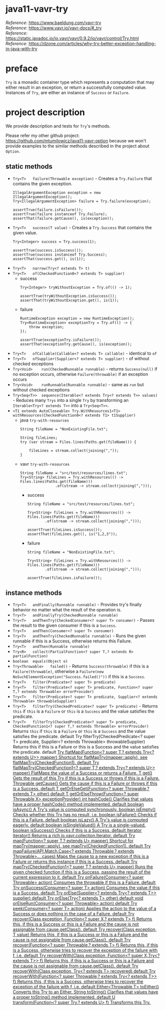 # java11-vavr-try

_Reference_: https://www.baeldung.com/vavr-try  
_Reference_: https://www.vavr.io/vavr-docs/#_try  
_Reference_: https://static.javadoc.io/io.vavr/vavr/0.9.2/io/vavr/control/Try.html  
_Reference_: https://dzone.com/articles/why-try-better-exception-handling-in-java-with-try

# preface
`Try` is a monadic container type which represents a computation 
that may either result in an exception, or return a successfully 
computed value. Instances of `Try`, are either an instance of 
`Success` or `Failure`.

# project description
We provide description and tests for `Try`'s methods.

Please refer my other github project: 
https://github.com/mtumilowicz/java11-vavr-option
because we won't provide examples to the similar methods 
described in the project about `Option`.

## static methods
* `Try<T>	failure(Throwable exception)` - 
Creates a `Try.Failure` that contains the given exception.
    ```
    IllegalArgumentException exception = new IllegalArgumentException();
    Try<IllegalArgumentException> failure = Try.failure(exception);
    
    assertTrue(failure.isFailure());
    assertTrue(failure instanceof Try.Failure);
    assertThat(failure.getCause(), is(exception));
    ```
* `Try<T>	success(T value)` -
Creates a `Try.Success` that contains the given value.
    ```
    Try<Integer> success = Try.success(1);
    
    assertTrue(success.isSuccess());
    assertTrue(success instanceof Try.Success);
    assertThat(success.get(), is(1));
    ```
* `Try<T>	narrow(Try<? extends T> t)`
* `Try<T>	of(CheckedFunction0<? extends T> supplier)`
    * success
        ```
        Try<Integer> tryWithoutException = Try.of(() -> 1);
        
        assertTrue(tryWithoutException.isSuccess());
        assertThat(tryWithoutException.get(), is(1));
        ```
    * failure
        ```
        RuntimeException exception = new RuntimeException();
        Try<RuntimeException> exceptionTry = Try.of(() -> {
            throw exception;
        });
        
        assertTrue(exceptionTry.isFailure());
        assertThat(exceptionTry.getCause(), is(exception));
        ```
* `Try<T>	ofCallable(Callable<? extends T> callable)` - 
identical to `of`
* `Try<T>	ofSupplier(Supplier<? extends T> supplier)` - of
without checked exceptions
* `Try<Void>	run(CheckedRunnable runnable)` - 
returns `Success(null)` if no exception occurs, 
otherwise `Failure(throwable)` if an exception occurs
* `Try<Void>	runRunnable(Runnable runnable)` - same as `run`
but without checked exceptions
* `Try<Seq<T>>	sequence(Iterable<? extends Try<? extends T>> values)` - 
Reduces many `Trys` into a single `Try` by transforming an 
`Iterable<Try<? extends T>>` into a `Try<Seq<T>>`.
* `<T1 extends AutoCloseable> Try.WithResources1<T1> withResources(CheckedFunction0<? extends T1> t1Supplier)`
    * java `try-with-resources`
        ```
        String fileName = "NonExistingFile.txt";
        
        String fileLines;
        try (var stream = Files.lines(Paths.get(fileName))) {
        
            fileLines = stream.collect(joining(","));
        }
        ```
    * vavr `try-with-resources`
        ```
        String fileName = "src/test/resources/lines.txt";
        Try<String> fileLines = Try.withResources(() -> Files.lines(Paths.get(fileName)))
                        .of(stream -> stream.collect(joining(",")));
        ```
        * success
            ```
            String fileName = "src/test/resources/lines.txt";
            
            Try<String> fileLines = Try.withResources(() -> Files.lines(Paths.get(fileName)))
                    .of(stream -> stream.collect(joining(",")));
            
            assertTrue(fileLines.isSuccess());
            assertThat(fileLines.get(), is("1,2,3"));
            ```
        * failure
            ```
            String fileName = "NonExistingFile.txt";
            
            Try<String> fileLines = Try.withResources(() -> Files.lines(Paths.get(fileName)))
                    .of(stream -> stream.collect(joining(",")));
            
            assertTrue(fileLines.isFailure());
            ```
## instance methods
* `Try<T>	andFinally(Runnable runnable)` - 
Provides try's finally behavior no matter what the result 
of the operation is.
* `Try<T>	andFinallyTry(CheckedRunnable runnable)`
* `Try<T>	andThenTry(CheckedConsumer<? super T> consumer)` - 
Passes the result to the given consumer if this is a `Success`.
* `Try<T>	andThen(Consumer<? super T> consumer)`
* `Try<T>	andThenTry(CheckedRunnable runnable)` - 
Runs the given runnable if this is a Success, otherwise returns this Failure.
* `Try<T>	andThen(Runnable runnable)`
* `Try<R>	collect(PartialFunction<? super T,? extends R> partialFunction)`
* `boolean	equals(Object o)`
* `Try<Throwable>	failed()` - 
Returns `Success(throwable)` if this is a `Failure(throwable)`, 
otherwise a `Failure(new NoSuchElementException("Success.failed()"))` 
if this is a `Success`.
* `Try<T>	filter(Predicate<? super T> predicate)`
* `Try<T>	filter(Predicate<? super T> predicate,
      Function<? super T,? extends Throwable> errorProvider)`
* `Try<T>	filter(Predicate<? super T> predicate,
      Supplier<? extends Throwable> throwableSupplier)`
* `Try<T>	filterTry(CheckedPredicate<? super T> predicate)` - 
Returns `this` if `this` is a `Failure` or `this` is a 
`Success` and the value satisfies the predicate.
* `Try<T>	filterTry(CheckedPredicate<? super T> predicate,
         CheckedFunction1<? super T,? extends Throwable> errorProvider)`
Returns `this` if `this` is a `Failure` or `this` is a `Success` 
and the value satisfies the predicate.
default Try<T>	filterTry(CheckedPredicate<? super T> predicate,
         Supplier<? extends Throwable> throwableSupplier)
Returns this if this is a Failure or this is a Success and the value satisfies the predicate.
default <U> Try<U>	flatMap(Function<? super T,? extends Try<? extends U>> mapper)
Shortcut for flatMapTry(mapper::apply), see flatMapTry(CheckedFunction1).
default <U> Try<U>	flatMapTry(CheckedFunction1<? super T,? extends Try<? extends U>> mapper)
FlatMaps the value of a Success or returns a Failure.
T	get()
Gets the result of this Try if this is a Success or throws if this is a Failure.
Throwable	getCause()
Gets the cause if this is a Failure or throws if this is a Success.
default T	getOrElseGet(Function<? super Throwable,? extends T> other) 
default <X extends Throwable>
T	getOrElseThrow(Function<? super Throwable,X> exceptionProvider) 
int	hashCode()
Clarifies that values have a proper hashCode() method implemented.
default boolean	isAsync()
A Try's value is computed synchronously.
boolean	isEmpty()
Checks whether this Try has no result, i.e.
boolean	isFailure()
Checks if this is a Failure.
default boolean	isLazy()
A Try's value is computed eagerly.
default boolean	isSingleValued()
A Try is a single-valued.
boolean	isSuccess()
Checks if this is a Success.
default Iterator<T>	iterator()
Returns a rich io.vavr.collection.Iterator.
default <U> Try<U>	map(Function<? super T,? extends U> mapper)
Shortcut for mapTry(mapper::apply), see mapTry(CheckedFunction1).
default Try<T>	mapFailure(API.Match.Case<? extends Throwable,? extends Throwable>... cases)
Maps the cause to a new exception if this is a Failure or returns this instance if this is a Success.
default <U> Try<U>	mapTry(CheckedFunction1<? super T,? extends U> mapper)
Runs the given checked function if this is a Success, passing the result of the current expression to it.
default Try<T>	onFailure(Consumer<? super Throwable> action)
Consumes the throwable if this is a Failure.
default Try<T>	onSuccess(Consumer<? super T> action)
Consumes the value if this is a Success.
default Try<T>	orElse(Supplier<? extends Try<? extends T>> supplier) 
default Try<T>	orElse(Try<? extends T> other) 
default void	orElseRun(Consumer<? super Throwable> action) 
default Try<T>	peek(Consumer<? super T> action)
Applies the action to the value of a Success or does nothing in the case of a Failure.
default <X extends Throwable>
Try<T>	recover(Class<X> exception,
       Function<? super X,? extends T> f)
Returns this, if this is a Success or this is a Failure and the cause is not assignable from cause.getClass().
default <X extends Throwable>
Try<T>	recover(Class<X> exception,
       T value)
Returns this, if this is a Success or this is a Failure and the cause is not assignable from cause.getClass().
default Try<T>	recover(Function<? super Throwable,? extends T> f)
Returns this, if this is a Success, otherwise tries to recover the exception of the failure with f, i.e.
default <X extends Throwable>
Try<T>	recoverWith(Class<X> exception,
           Function<? super X,Try<? extends T>> f)
Returns this, if this is a Success or this is a Failure and the cause is not assignable from cause.getClass().
default <X extends Throwable>
Try<T>	recoverWith(Class<X> exception,
           Try<? extends T> recovered) 
default Try<T>	recoverWith(Function<? super Throwable,? extends Try<? extends T>> f)
Returns this, if this is a Success, otherwise tries to recover the exception of the failure with f, i.e.
default Either<Throwable,T>	toEither()
Converts this Try to an Either.
String	toString()
Clarifies that values have a proper toString() method implemented.
default <U> U	transform(Function<? super Try<T>,? extends U> f)
Transforms this Try.